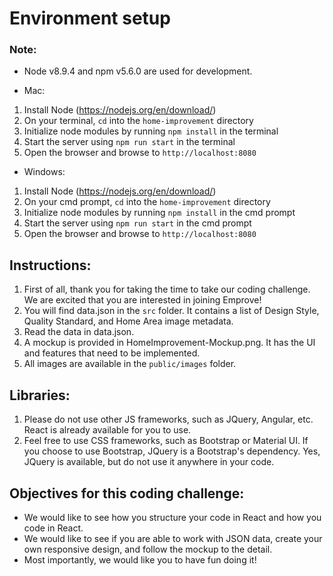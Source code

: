 # Environment setup

### Note:

- Node v8.9.4 and npm v5.6.0 are used for development.

* Mac:

1.  Install Node (https://nodejs.org/en/download/)
2.  On your terminal, `cd` into the `home-improvement` directory
3.  Initialize node modules by running `npm install` in the terminal
4.  Start the server using `npm run start` in the terminal
5.  Open the browser and browse to `http://localhost:8080`

- Windows:

1.  Install Node (https://nodejs.org/en/download/)
2.  On your cmd prompt, `cd` into the `home-improvement` directory
3.  Initialize node modules by running `npm install` in the cmd prompt
4.  Start the server using `npm run start` in the cmd prompt
5.  Open the browser and browse to `http://localhost:8080`

## Instructions:

1.  First of all, thank you for taking the time to take our coding challenge. We are excited that you are interested in joining Emprove!
2.  You will find data.json in the `src` folder. It contains a list of Design Style, Quality Standard, and Home Area image metadata.
3.  Read the data in data.json.
4.  A mockup is provided in HomeImprovement-Mockup.png. It has the UI and features that need to be implemented.
5.  All images are available in the `public/images` folder.

## Libraries:

1.  Please do not use other JS frameworks, such as JQuery, Angular, etc. React is already available for you to use.
2.  Feel free to use CSS frameworks, such as Bootstrap or Material UI. If you choose to use Bootstrap, JQuery is a Bootstrap's dependency. Yes, JQuery is available, but do not use it anywhere in your code.

## Objectives for this coding challenge:

- We would like to see how you structure your code in React and how you code in React.
- We would like to see if you are able to work with JSON data, create your own responsive design, and follow the mockup to the detail.
- Most importantly, we would like you to have fun doing it!
